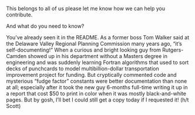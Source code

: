 This belongs to all of us please let me know how we can help you contribute. 

And what do you need to know?

You’ve already seen it in the README. As a former boss Tom Walker said at the Delaware Valley Regional Planning Commission many years ago, “it’s self-documenting!” When a curious and bright looking guy from Rutgers-Camden showed up in his department without a Masters degree in engineering and was suddenly learning Fortran algorithms that used to sort decks of punchcards to model multibillion-dollar transportation improvement project for funding. But cryptically commented code and mysterious “fudge factor” constants were better documentation than none at all; especially  after it took the new guy 6-months full-time writing it up in a report that cost $50 to print in color when it was mostly black-and-white pages. But by gosh, I’ll bet I could still get a copy today if I requested it! (h/t Scott)